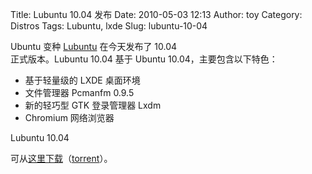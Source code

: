 Title: Lubuntu 10.04 发布
Date: 2010-05-03 12:13
Author: toy
Category: Distros
Tags: Lubuntu, lxde
Slug: lubuntu-10-04

Ubuntu 变种 [Lubuntu](http://lubuntu.net/) 在今天发布了 10.04  
正式版本。Lubuntu 10.04 基于 Ubuntu 10.04，主要包含以下特色：

+ 基于轻量级的 LXDE 桌面环境  
+ 文件管理器 Pcmanfm 0.9.5  
+ 新的轻巧型 GTK 登录管理器 Lxdm  
+ Chromium 网络浏览器

Lubuntu 10.04  

可从[这里下载](http://people.ubuntu.com/~gilir/)（[torrent](http://people.ubuntu.com/~gilir/lubuntu-10.04.iso.torrent)）。
